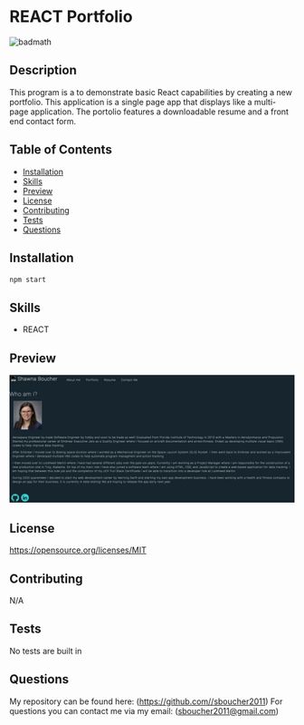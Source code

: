 # REACT Portfolio

![badmath](https://img.shields.io/badge/license-MIT-green)

## Description
This program is a to demonstrate basic React capabilities by creating a new portfolio.  This application is a single page app that displays like a multi-page application.  The portolio features a downloadable resume and a front end contact form.

## Table of Contents
* [Installation](#installation)
* [Skills](#skills)
* [Preview](#preview)
* [License](#license)
* [Contributing](#contributing)
* [Tests](#tests)
* [Questions](#questions)

## Installation
```shell
npm start
```

## Skills
* REACT

## Preview
![alt text](https://github.com/sboucher2011/react-portfolio-hire-me/blob/main/src/assets/readme.png)

## License
https://opensource.org/licenses/MIT
  
## Contributing
N/A

## Tests
No tests are built in

## Questions
My repository can be found here: (https://github.com//sboucher2011)
For questions you can contact me via my email: (sboucher2011@gmail.com)